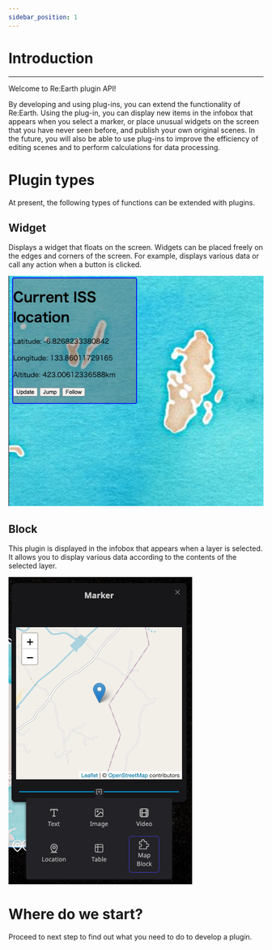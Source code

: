 ```yaml
---
sidebar_position: 1
---
```


# Introduction
------

Welcome to Re:Earth plugin API!

By developing and using plug-ins, you can extend the functionality of Re:Earth. Using the plug-in, you can display new items in the infobox that appears when you select a marker, or place unusual widgets on the screen that you have never seen before, and publish your own original scenes. In the future, you will also be able to use plug-ins to improve the efficiency of editing scenes and to perform calculations for data processing.

# Plugin types

At present, the following types of functions can be extended with plugins.

## Widget

Displays a widget that floats on the screen. Widgets can be placed freely on the edges and corners of the screen. For example, displays various data or call any action when a button is clicked.

![widget](./img/widget.png)

## Block

This plugin is displayed in the infobox that appears when a layer is selected. It allows you to display various data according to the contents of the selected layer.

![block](./img/block.png)

# Where do we start?

Proceed to next step to find out what you need to do to develop a plugin.